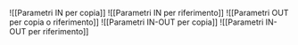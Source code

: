 ![[Parametri IN per copia]]
![[Parametri IN per riferimento]]
![[Parametri OUT per copia o riferimento]]
![[Parametri IN-OUT per copia]]
![[Parametri IN-OUT per riferimento]]